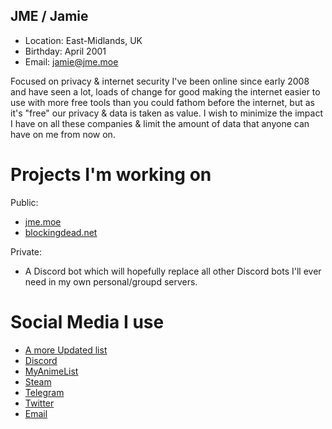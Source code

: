 ## JME / Jamie
+ Location: East-Midlands, UK
+ Birthday: April 2001
+ Email: jamie@jme.moe

Focused on privacy & internet security I've been online since early 2008 and have seen a lot, loads of change for good making the internet easier to use with more free tools than you could fathom before the internet, but as it's "free" our privacy & data is taken as value. I wish to minimize the impact I have on all these companies & limit the amount of data that anyone can have on me from now on.

# Projects I'm working on
Public:
+ [jme.moe](https://jme.moe)
+ [blockingdead.net](https://blockingdead.net)

Private:
+ A Discord bot which will hopefully replace all other Discord bots I'll ever need in my own personal/groupd servers.

# Social Media I use
+ [A more Updated list](https://jme.moe/contact)
+ [Discord](https://jme.moe/discord)
+ [MyAnimeList](https://myanimelist.net/profile/jme-moe)
+ [Steam](https://steamcommunity.com/id/WhatsCPS/)
+ [Telegram](https://t.me/jmemoe)
+ [Twitter](https://twitter.com/whatscps)
+ [Email](mailto:jamie@jme.moe)
